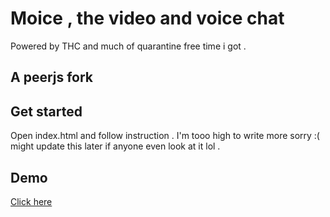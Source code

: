 # Moice , the video and voice chat

Powered by THC and  much of quarantine free time i got . 

## A peerjs fork   

## Get started 

Open index.html and follow instruction . I'm tooo high to write more sorry :( might update this later if anyone even look at it lol . 

## Demo 
<a href="https://moinc-c34cc.web.app">Click here</a> 










